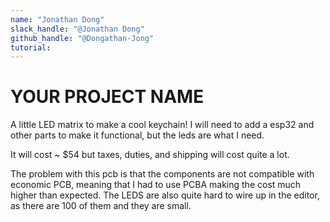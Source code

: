```yaml
---
name: "Jonathan Dong"
slack_handle: "@Jonathan Dong"
github_handle: "@Dongathan-Jong"
tutorial: 
---
```


# YOUR PROJECT NAME

<!-- Describe your board in 2-3 sentences. What are you making? What will it do? -->
A little LED matrix to make a cool keychain! I will need to add a esp32 and other parts to make it functional, but the leds are what I need.
<!-- How much is it going to cost? -->
It will cost ~ $54 but taxes, duties, and shipping will cost quite a lot. 
<!-- Tell us a little bit about your design process. What were some challenges? What helped? ***Totally optional*** -->
The problem with this pcb is that the components are not compatible with economic PCB, meaning that I had to use PCBA making the cost much higher than expected. The LEDS are also quite hard to wire up in the editor, as there are 100 of them and they are small.

